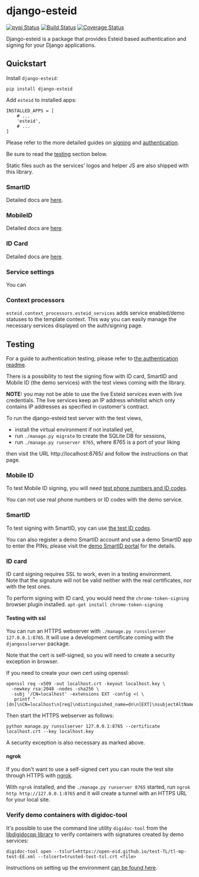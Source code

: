 # django-esteid

[![pypi Status](https://badge.fury.io/py/django-esteid.png)](https://badge.fury.io/py/django-esteid)
[![Build Status](https://travis-ci.org/thorgate/django-esteid.svg?branch=master)](https://travis-ci.org/thorgate/django-esteid)
[![Coverage Status](https://coveralls.io/repos/github/thorgate/django-esteid/badge.svg?branch=master)](https://coveralls.io/github/thorgate/django-esteid?branch=master)

Django-esteid is a package that provides Esteid based authentication and signing for your Django applications.

## Quickstart

Install `django-esteid`:

    pip install django-esteid

Add `esteid` to installed apps:

    INSTALLED_APPS = [
        # ...
        'esteid',
        # ...
    ]

Please refer to the more detailed guides on [signing](esteid/signing) and [authentication](esteid/authentication).    

Be sure to read the [testing](#testing) section below.

Static files such as the services' logos and helper JS are also shipped with this library. 

### SmartID

Detailed docs are [here](esteid/smartid/README.md).

### MobileID

Detailed docs are [here](esteid/mobileid/README.md).

### ID Card

Detailed docs are [here](esteid/idcard/README.md).

### Service settings

You can 

### Context processors

`esteid.context_processors.esteid_services` adds service enabled/demo statuses to the template context.
This way you can easily manage the necessary services displayed on the auth/signing page.

## Testing

For a guide to authentication testing, please refer to [the authentication readme](./esteid/authentication/README.md).

There is a possibility to test the signing flow with ID card, SmartID 
and Mobile ID (the demo services) with the test views coming with the library.

**NOTE:** you may not be able to use the live Esteid services even with live credentials.
The live services keep an IP address whitelist 
which only contains IP addresses as specified in customer's contract.

To run the django-esteid test server with the test views, 
* install the virtual environment if not installed yet,
* run `./manage.py migrate` to create the SQLite DB for sessions,
* run `./manage.py runserver 8765`, where 8765 is a port of your liking

then visit the URL http://localhost:8765/ and follow the instructions on that page.

### Mobile ID

To test Mobile ID signing, you will need [test phone numbers and ID codes](https://github.com/SK-EID/MID/wiki/Test-number-for-automated-testing-in-DEMO).

You can not use real phone numbers or ID codes with the demo service.

### SmartID

To test signing with SmartID, yoy can use [the test ID codes](https://github.com/SK-EID/smart-id-documentation/wiki/Environment-technical-parameters).
 
You can also register a demo SmartID account and use a demo SmartID app to enter the PINs; please visit the
[demo SmartID portal](https://sid.demo.sk.ee/portal/login) for the details. 

### ID card

ID card signing requires SSL to work, even in a testing environment.  
Note that the signature will not be valid neither with the real certificates, nor with the test ones. 

To perform signing with ID card, you would need the `chrome-token-signing` browser plugin installed.
`apt-get install chrome-token-signing`

#### Testing with ssl

You can run an HTTPS webserver with `./manage.py runsslserver 127.0.0.1:8765`. It will use a development certificate
coming with the `djangosslserver` package. 

Note that the cert is self-signed, so you will need to create a security exception in browser.

If you need to create your own cert using openssl:
```
openssl req -x509 -out localhost.crt -keyout localhost.key \
  -newkey rsa:2048 -nodes -sha256 \
  -subj '/CN=localhost' -extensions EXT -config <( \
   printf "[dn]\nCN=localhost\n[req]\ndistinguished_name=dn\n[EXT]\nsubjectAltName=DNS:localhost\nkeyUsage=digitalSignature\nextendedKeyUsage=serverAuth")
```
Then start the HTTPS webserver as follows: 

`python manage.py runsslserver 127.0.0.1:8765 --certificate localhost.crt --key localhost.key`

A security exception is also necessary as marked above.

#### ngrok
If you don't want to use a self-signed cert you can route the test site through HTTPS with [ngrok](https://ngrok.com/). 

With `ngrok` installed, and the `./manage.py runserver 8765` started, run
`ngrok http http://127.0.0.1:8765` and it will create a tunnel with an HTTPS URL for your local site.

### Verify demo containers with digidoc-tool

It's possible to use the command line utility `digidoc-tool` 
from the [libdigidocpp library](https://github.com/open-eid/libdigidocpp/)
to verify containers with signatures created by demo services:
```
digidoc-tool open --tslurl=https://open-eid.github.io/test-TL/tl-mp-test-EE.xml --tslcert=trusted-test-tsl.crt <file>
```
Instructions on setting up the environment 
[can be found here](https://github.com/open-eid/libdigidocpp/wiki/Using-test-TSL-lists#digidoc-toolexe-utility-program).

